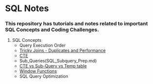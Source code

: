 # SQL Notes

### This repository has tutorials and notes related to important SQL Concepts and Coding Challenges. 

1. SQL Concepts
   - Query Execution Order
   - [Tricky Joins - Duplicates and Performance](Tricky_Joins.md)
   - [CTE](CTE_Guide.md)
   - Sub_Queries(SQL_Subquery_Prep.md)
   - [CTE vs Sub-Query vs Temp table](CTE_vs_SubQuery_vs_Temp_table.md) 
   - [Window Functions](Window_Functions_Practice_Questions.md)
   - SQL Query Optimization
     
